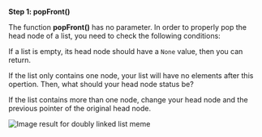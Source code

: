 <!--title={Deleting Elements From the Start}--> 

<!--badges={Algorithms:2,Python:2}-->

<!--concepts={Deleting from a Linked List}-->

**Step 1: popFront()**

The function **popFront()** has no parameter. In order to properly pop the head node of a list, you need to check the following conditions:

If a list is empty, its head node should have a `None` value, then you can return.

If the list only contains one node, your list will have no elements after this opertion. Then, what should your head node status be?

If the list contains more than one node, change your head node and the previous pointer of the original head node.

 ![Image result for doubly linked list meme](https://pics.me.me/thumb_when-you-pop-the-headofa-linked-list-le-2nd-node-62808959.png) 
